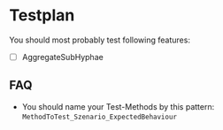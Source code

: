 ﻿# Testplan

You should most probably test following features:
 - [ ] AggregateSubHyphae

## FAQ

 - You should name your Test-Methods by this pattern: `MethodToTest_Szenario_ExpectedBehaviour`